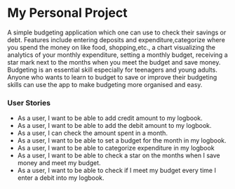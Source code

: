 # My Personal Project

 A simple budgeting application which one can use to check their savings or debt. Features include 
entering deposits and expenditure,categorize where you spend the money on like food, shopping,etc., a chart visualizing
the analytics of your monthly expenditure, setting a monthly budget, receiving a star mark next to the months when
you meet the budget and save money. Budgeting is an essential skill especially for teenagers and young adults. Anyone
who wants to learn to budget to save or improve their budgeting skills can use the app to make budgeting more organised
and easy.


### User Stories
- As a user, I want to be able to add credit amount to my logbook.
- As a user, I want to be able to add the debit amount to my logbook.
- As a user, I can check the amount spent in a month.
- As a user, I want to be able to set a budget for the month in my logbook.
- As a user, I want to be able to categorize expenditure in my logbook
- As a user, I want to be able to check a star on the months when I save money and meet my budget.
- As a user, I want to be able to check if I meet my budget every time I enter a debit into my logbook.

 